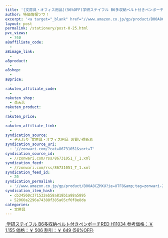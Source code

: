 ```yaml
---
title: '[文房具・オフィス用品](56%OFF)学研ステイフル B6多収納ベルト付きペンポーチRED H11034 ￥506'
author: 特価情報ツウ！
excerpt: '<a target="_blank" href="//www.amazon.co.jp/gp/product/B00A8CZMXU?ie=UTF8&amp;tag=zonwari-22&amp;linkCode=as2&amp;camp=247&amp;creative=7399&amp;creativeASIN=B00A8CZMXU"><img src="//ecx.images-amazon.com/images/I/41rW92CoWOL._SL100_.jpg"><br>&#23398;&#30740;&#12473;&#12486;&#12452;&#12501;&#12523; B6&#22810;&#21454;&#32013;&#12505;&#12523;&#12488;&#20184;&#12365;&#12506;&#12531;&#12509;&#12540;&#12481;RED H11034<br>&#21442;&#32771;&#20385;&#26684;&#65306;&#65509; 1,155<br>&#20385;&#26684;&#65306;&#65509; 506<br>&#21106;&#24341;&#65306;&#65509; 649 (56%OFF)</a>'
layout: post
permalink: /stationery/post-0-25.html
pvc_views:
  - 740
a8affiliate_code:
  -
a8image_link:
  -
a8product:
  -
a8shop:
  -
a8price:
  -
rakuten_affiliate_code:
  -
rakuten_shop:
  - 楽天店
rakuten_product:
  -
rakuten_price:
  -
rakuten_affiliate_link:
  -
syndication_source:
  - ぞんわり 文房具・オフィス用品 お買い得新着
syndication_source_uri:
  - '//zonwari.com/?cat=86731051&sort=T'
syndication_source_id:
  - //zonwari.com/rss/86731051_T_1.xml
syndication_feed:
  - //zonwari.com/rss/86731051_T_1.xml
syndication_feed_id:
  - 20
syndication_permalink:
  - '//www.amazon.co.jp/gp/product/B00A8CZMXU?ie=UTF8&amp;tag=zonwari-22&amp;linkCode=as2&amp;camp=247&amp;creative=7399&amp;creativeASIN=B00A8CZMXU'
syndication_item_hash:
  - cb34560c371532eb58a818b1a88a5895
  - 52060a2296a74388f385a05cf0f8e8da
categories:
  - 文房具
---
```

[<img src='//i1.wp.com/ecx.images-amazon.com/images/I/41rW92CoWOL._SL150_.jpg?w=546' title="" alt="" data-recalc-dims="1" />
学研ステイフル B6多収納ベルト付きペンポーチRED H11034
参考価格：￥ 1,155
価格：￥ 506
割引：￥ 649 (56%OFF)][1]

 [1]: //www.amazon.co.jp/gp/product/B00A8CZMXU?ie=UTF8&#038;tag=tokkajohotsu-22&#038;linkCode=as2&#038;camp=247&#038;creative=7399&#038;creativeASIN=B00A8CZMXU